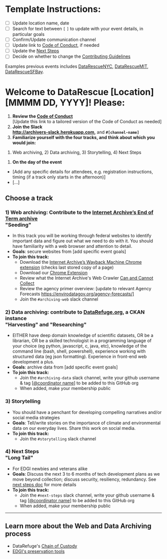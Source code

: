 # Template Instructions:

- [ ] Update location name, date
- [ ] Search for text between  `[` `]` to update with your event details, in particular goals
- [ ] Confirm/Update communication channel
- [ ] Update link to [Code of Conduct](https://docs.google.com/document/d/1bmMTOCgzZslkQwy03NoqX4pEFFDFyMoEQDro7h35E7c/edit), if needed
- [ ] Update the [Next Steps](./next-steps.md)
- [ ] Decide on whether to change the [Contributing Guidelines](./CONTRIBUTING.md)

Examples previous events includes [DataRescueNYC](https://github.com/edgi-govdata-archiving/DataRescueNYC/tree/af42cfc16f5dcd86404a4abc5d92fc0da9361acb), [DataRescueMIT](https://github.com/datarescue-boston/DataRescueMIT-Event), [DataRescueSFBay](https://github.com/DataRescueSFBay/DataRescueSFBay-Event).

# Welcome to DataRescue [Location] [MMMM DD, YYYY]! Please:

1. **Review the [Code of Conduct](https://docs.google.com/document/d/1bmMTOCgzZslkQwy03NoqX4pEFFDFyMoEQDro7h35E7c/edit)**  
[Update this link to a tailored version of the Code of Conduct as needed]
1. **Join the Slack**  
**http://archivers-slack.herokuapp.com,** and **`#[channel-name]`**
1. **Familiarize yourself with the four tracks, and think about which you would join:**  
1) Web archiving, 2) Data archiving, 3) Storytelling, 4) Next Steps
1. **On the day of the event**
  * [Add any specific details for attendees, e.g. registration instructions, timing (if a track only starts in the afternoon)]
  * [...]

## Choose a track

### 1) Web archiving: Contribute to the [Internet Archive’s End of Term archive](http://eotarchive.cdlib.org/2016.html) <br /> "Seeding"

* In this track you will be working through federal websites to identify important data and figure out what we need to do with it. You should have familiarity with a web browser and attention to detail.
* **Goals**: secure websites from [add specific event goals]
* **To join this track:**
  * Download the [Internet Archive’s Wayback Machine Chrome extension](https://chrome.google.com/webstore/detail/wayback-machine/fpnmgdkabkmnadcjpehmlllkndpkmiak) (checks last stored copy of a page)
  * Download our [Chrome Extension](https://chrome.google.com/webstore/detail/nominationtool/abjpihafglmijnkkoppbookfkkanklok)
  * Review what the Internet Archive's Web Crawler [Can and Cannot Collect](https://edgi-govdata-archiving.github.io/guides/internet-archive-crawler/)
  * Review the agency primer overview: [update to relevant Agency Forecasts https://envirodatagov.org/agency-forecasts/]
  * Join the `#archiving-web` slack channel

### 2) Data archiving: contribute to [DataRefuge.org](https://www.datarefuge.org), a CKAN instance <br /> "Harvesting" and "Researching"
* EITHER have deep domain knowledge of scientific datasets, OR be a librarian, OR be a skilled technologist in a programming language of your choice (eg python, javascript, c, java, etc), knowledge of the command line (bash, shell, powershell), experience working with structured data (eg json formatting). Experience in front-end web development a plus.
* **Goals**: archive data from [add specific event goals]
* **To join this track:**
  * Join the `#archiving-data` slack channel, write your github username & tag [[@coordinator name](#)] to be added to this GitHub org
  * When added, make your membership public

### 3) Storytelling
* You should have a penchant for developing compelling narratives and/or social media strategies
* **Goals**: Tell/write stories on the importance of climate and environmental data on our everyday lives. Share this work on social media.
* **To join this track:**
  * Join the `#storytelling` slack channel

### 4) Next Steps <br /> "Long Tail"
* For EDGI newbies and veterans alike
* **Goals**: Discuss the next 3 to 6 months of tech development plans as we move beyond collection; discuss security, resiliency, redundancy. See [next steps doc](./next-steps.md) for more details
* **To join this track:**
  * Join the `#next-steps` slack channel, write your github username & tag [[@coordinator name](#)] to be added to this GitHub org
  * When added, make your membership public

****

## Learn more about the Web and Data Archiving process

- DataRefuge's [Chain of Custody](http://www.ppehlab.org/blogposts/2017/2/1/data-refuge-rests-on-a-clear-chain-of-custody)
- [EDGI's preservation tools](https://github.com/edgi-govdata-archiving/overview)
